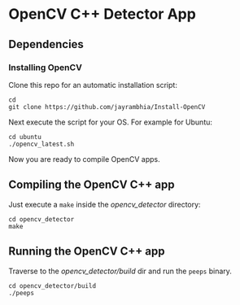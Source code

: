 # OpenCV C++ Detector App

## Dependencies

### Installing OpenCV

Clone this repo for an automatic installation script:

```
cd
git clone https://github.com/jayrambhia/Install-OpenCV
```

Next execute the script for your OS. For example for Ubuntu:

```
cd ubuntu
./opencv_latest.sh
```

Now you are ready to compile OpenCV apps.

## Compiling the OpenCV C++ app

Just execute a `make` inside the *opencv_detector* directory:

```
cd opencv_detector
make
```

## Running the OpenCV C++ app

Traverse to the *opencv_detector/build* dir and run the `peeps` binary.

```
cd opencv_detector/build
./peeps
```
